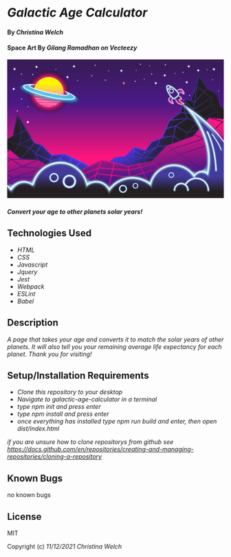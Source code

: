# _Galactic Age Calculator_

#### By _**Christina Welch**_
#### Space Art By _**Gilang Ramadhan on Vecteezy**_

![space vector art](src/assets/space-img-Gilang-Ramadhan.jpg)

#### _Convert your age to other planets solar years!_

## Technologies Used

* _HTML_
* _CSS_
* _Javascript_
* _Jquery_
* _Jest_
* _Webpack_
* _ESLint_
* _Babel_


## Description

_A page that takes your age and converts it to match the solar years of other planets. It will also tell you your remaining average life expectancy for each planet. Thank you for visiting!_

## Setup/Installation Requirements

* _Clone this repository to your desktop_
* _Navigate to galactic-age-calculator in a terminal_
* _type npm init and press enter_
* _type npm install and press enter_
* _once everything has installed type npm run build and enter, then open dist/index.html_

_if you are unsure how to clone repositorys from github see https://docs.github.com/en/repositories/creating-and-managing-repositories/cloning-a-repository_

## Known Bugs

no known bugs

## License

MIT

Copyright (c) _11/12/2021_ _Christina Welch_
